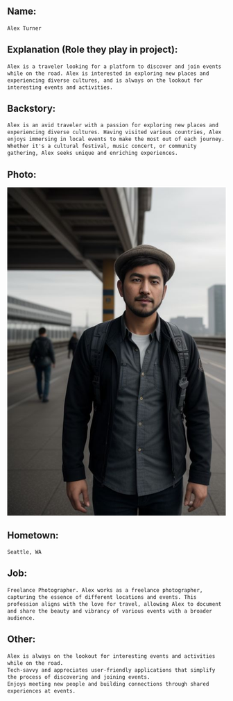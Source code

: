 ## Name:
    Alex Turner

## Explanation (Role they play in project):
    Alex is a traveler looking for a platform to discover and join events while on the road. Alex is interested in exploring new places and experiencing diverse cultures, and is always on the lookout for interesting events and activities.

## Backstory:
    Alex is an avid traveler with a passion for exploring new places and experiencing diverse cultures. Having visited various countries, Alex enjoys immersing in local events to make the most out of each journey. Whether it's a cultural festival, music concert, or community gathering, Alex seeks unique and enriching experiences.

## Photo:
![Picture of Alex Turner](../personas/persona_images/alex_turner.jfif)

## Hometown:
    Seattle, WA

## Job:
    Freelance Photographer. Alex works as a freelance photographer, capturing the essence of different locations and events. This profession aligns with the love for travel, allowing Alex to document and share the beauty and vibrancy of various events with a broader audience.

## Other:
    Alex is always on the lookout for interesting events and activities while on the road.
    Tech-savvy and appreciates user-friendly applications that simplify the process of discovering and joining events.
    Enjoys meeting new people and building connections through shared experiences at events.